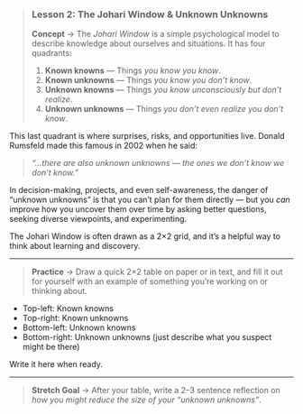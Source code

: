 > ### Lesson 2: The Johari Window & Unknown Unknowns
>
> **Concept** →
> The _Johari Window_ is a simple psychological model to describe knowledge about ourselves and situations. It has four quadrants:
>
> 1. **Known knowns** — Things _you know you know_.
> 2. **Known unknowns** — Things _you know you don’t know_.
> 3. **Unknown knowns** — Things _you know unconsciously but don’t realize_.
> 4. **Unknown unknowns** — Things _you don’t even realize you don’t know_.

This last quadrant is where surprises, risks, and opportunities live. Donald Rumsfeld made this famous in 2002 when he said:

> _“…there are also unknown unknowns — the ones we don’t know we don’t know.”_

In decision-making, projects, and even self-awareness, the danger of “unknown unknowns” is that you can’t plan for them directly — but you _can_ improve how you uncover them over time by asking better questions, seeking diverse viewpoints, and experimenting.

The Johari Window is often drawn as a 2×2 grid, and it’s a helpful way to think about learning and discovery.

---

> **Practice** →
> Draw a quick 2×2 table on paper or in text, and fill it out for yourself with an example of something you’re working on or thinking about.

- Top-left: Known knowns
- Top-right: Known unknowns
- Bottom-left: Unknown knowns
- Bottom-right: Unknown unknowns (just describe what you suspect might be there)

Write it here when ready.

---

> **Stretch Goal** →
> After your table, write a 2–3 sentence reflection on _how you might reduce the size of your “unknown unknowns”_.
